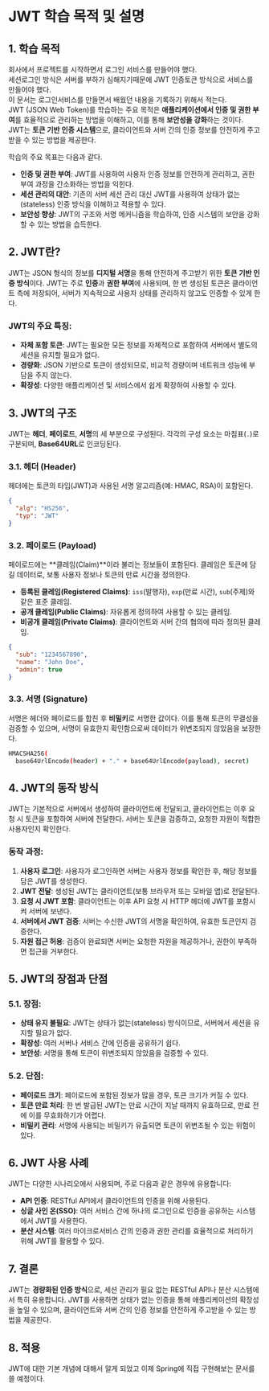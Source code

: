 
# JWT 학습 목적 및 설명

## 1. 학습 목적
회사에서 프로젝트를 시작하면서 로그인 서비스를 만들어야 했다. <br>
세션로그인 방식은 서버를 부하가 심해지기때문에 JWT 인증토큰 방식으로 서비스를 만들어야 했다. <br>
이 문서는 로그인서비스를 만들면서 배웠던 내용을 기록하기 위해서 적는다. <br>
JWT (JSON Web Token)를 학습하는 주요 목적은 **애플리케이션에서 인증 및 권한 부여**를 효율적으로 관리하는 방법을 이해하고, 이를 통해 **보안성을 강화**하는 것이다. <br> 
JWT는 **토큰 기반 인증 시스템**으로, 클라이언트와 서버 간의 인증 정보를 안전하게 주고받을 수 있는 방법을 제공한다.

학습의 주요 목표는 다음과 같다.
- **인증 및 권한 부여**: JWT를 사용하여 사용자 인증 정보를 안전하게 관리하고, 권한 부여 과정을 간소화하는 방법을 익힌다.
- **세션 관리의 대안**: 기존의 서버 세션 관리 대신 JWT를 사용하여 상태가 없는(stateless) 인증 방식을 이해하고 적용할 수 있다.
- **보안성 향상**: JWT의 구조와 서명 메커니즘을 학습하여, 인증 시스템의 보안을 강화할 수 있는 방법을 습득한다.

## 2. JWT란?
JWT는 JSON 형식의 정보를 **디지털 서명**을 통해 안전하게 주고받기 위한 **토큰 기반 인증 방식**이다. JWT는 주로 **인증**과 **권한 부여**에 사용되며, 한 번 생성된 토큰은 클라이언트 측에 저장되어, 서버가 지속적으로 사용자 상태를 관리하지 않고도 인증할 수 있게 한다.

### JWT의 주요 특징:
- **자체 포함 토큰**: JWT는 필요한 모든 정보를 자체적으로 포함하여 서버에서 별도의 세션을 유지할 필요가 없다.
- **경량화**: JSON 기반으로 토큰이 생성되므로, 비교적 경량이며 네트워크 성능에 부담을 주지 않는다.
- **확장성**: 다양한 애플리케이션 및 서비스에서 쉽게 확장하여 사용할 수 있다.

## 3. JWT의 구조
JWT는 **헤더**, **페이로드**, **서명**의 세 부분으로 구성된다. 각각의 구성 요소는 마침표(`.`)로 구분되며, **Base64URL**로 인코딩된다.

### 3.1. 헤더 (Header)
헤더에는 토큰의 타입(JWT)과 사용된 서명 알고리즘(예: HMAC, RSA)이 포함된다.

```json
{
  "alg": "HS256",
  "typ": "JWT"
}
```

### 3.2. 페이로드 (Payload)
페이로드에는 **클레임(Claim)**이라 불리는 정보들이 포함된다. 클레임은 토큰에 담길 데이터로, 보통 사용자 정보나 토큰의 만료 시간을 정의한다.

- **등록된 클레임(Registered Claims)**: `iss`(발행자), `exp`(만료 시간), `sub`(주제)와 같은 표준 클레임.
- **공개 클레임(Public Claims)**: 자유롭게 정의하여 사용할 수 있는 클레임.
- **비공개 클레임(Private Claims)**: 클라이언트와 서버 간의 협의에 따라 정의된 클레임.

```json
{
  "sub": "1234567890",
  "name": "John Doe",
  "admin": true
}
```

### 3.3. 서명 (Signature)
서명은 헤더와 페이로드를 합친 후 **비밀키**로 서명한 값이다. 이를 통해 토큰의 무결성을 검증할 수 있으며, 서명이 유효한지 확인함으로써 데이터가 위변조되지 않았음을 보장한다.

```bash
HMACSHA256(
  base64UrlEncode(header) + "." + base64UrlEncode(payload), secret)
```

## 4. JWT의 동작 방식
JWT는 기본적으로 서버에서 생성하여 클라이언트에 전달되고, 클라이언트는 이후 요청 시 토큰을 포함하여 서버에 전달한다. 서버는 토큰을 검증하고, 요청한 자원이 적합한 사용자인지 확인한다.

### 동작 과정:
1. **사용자 로그인**: 사용자가 로그인하면 서버는 사용자 정보를 확인한 후, 해당 정보를 담은 JWT를 생성한다.
2. **JWT 전달**: 생성된 JWT는 클라이언트(보통 브라우저 또는 모바일 앱)로 전달된다.
3. **요청 시 JWT 포함**: 클라이언트는 이후 API 요청 시 HTTP 헤더에 JWT를 포함시켜 서버에 보낸다.
4. **서버에서 JWT 검증**: 서버는 수신한 JWT의 서명을 확인하여, 유효한 토큰인지 검증한다.
5. **자원 접근 허용**: 검증이 완료되면 서버는 요청한 자원을 제공하거나, 권한이 부족하면 접근을 거부한다.

## 5. JWT의 장점과 단점
### 5.1. 장점:
- **상태 유지 불필요**: JWT는 상태가 없는(stateless) 방식이므로, 서버에서 세션을 유지할 필요가 없다.
- **확장성**: 여러 서버나 서비스 간에 인증을 공유하기 쉽다.
- **보안성**: 서명을 통해 토큰이 위변조되지 않았음을 검증할 수 있다.

### 5.2. 단점:
- **페이로드 크기**: 페이로드에 포함된 정보가 많을 경우, 토큰 크기가 커질 수 있다.
- **토큰 만료 처리**: 한 번 발급된 JWT는 만료 시간이 지날 때까지 유효하므로, 만료 전에 이를 무효화하기가 어렵다.
- **비밀키 관리**: 서명에 사용되는 비밀키가 유출되면 토큰이 위변조될 수 있는 위험이 있다.

## 6. JWT 사용 사례
JWT는 다양한 시나리오에서 사용되며, 주로 다음과 같은 경우에 유용합니다:
- **API 인증**: RESTful API에서 클라이언트의 인증을 위해 사용된다.
- **싱글 사인 온(SSO)**: 여러 서비스 간에 하나의 로그인으로 인증을 공유하는 시스템에서 JWT를 사용한다.
- **분산 시스템**: 여러 마이크로서비스 간의 인증과 권한 관리를 효율적으로 처리하기 위해 JWT를 활용할 수 있다.

## 7. 결론
JWT는 **경량화된 인증 방식**으로, 세션 관리가 필요 없는 RESTful API나 분산 시스템에서 특히 유용합니다. JWT를 사용하면 상태가 없는 인증을 통해 애플리케이션의 확장성을 높일 수 있으며, 클라이언트와 서버 간의 인증 정보를 안전하게 주고받을 수 있는 방법을 제공한다.

## 8. 적용
JWT에 대한 기본 개념에 대해서 알게 되었고 이제 Spring에 직접 구현해보는 문서를 쓸 예정이다.
